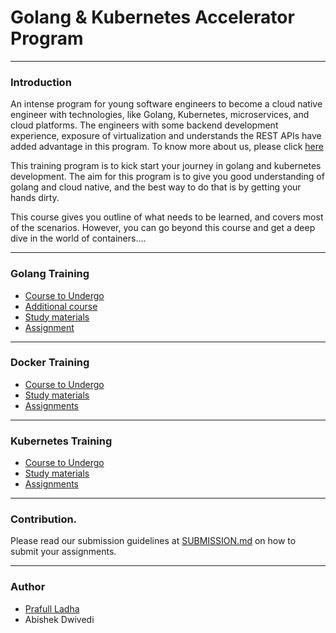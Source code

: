 # Golang & Kubernetes Accelerator Program
---
### Introduction

An intense program for young software engineers to become a cloud native engineer with technologies, like Golang, Kubernetes, microservices, and cloud platforms. The engineers with some backend development experience, exposure of virtualization and understands the REST APIs have added advantage in this program. 
To know more about us, please click [here](https://www.velotio.com/cloud-native-accelerator-program)

This training program is to kick start your journey in golang and kubernetes development. The aim for this program is to give you
good understanding of golang and cloud native, and the best way to do that is by getting your hands dirty.

This course gives you outline of what needs to be learned, and covers most of the scenarios. However, you can go beyond this
course and get a deep dive in the world of containers....

---

### Golang Training

- [Course to Undergo](https://www.youtube.com/watch?v=YS4e4q9oBaU)
- [Additional course](https://www.udemy.com/course/go-the-complete-developers-guide/?ranMID=39197&ranEAID=JVFxdTr9V80&ranSiteID=JVFxdTr9V80-lbOVF3Q_nKg.LLYxMkWLLg&LSNPUBID=JVFxdTr9V80&utm_source=aff-campaign&utm_medium=udemyads)
- [Study materials](https://github.com/velotio-tech/go-k8s-training/blob/go-assignments/golang/StudyMaterials.md)  
- [Assignment](https://github.com/velotio-tech/go-k8s-training/blob/go-assignments/golang/Assignments.md)

---

### Docker Training

- [Course to Undergo](https://www.udemy.com/course/learn-docker/)
- [Study materials](https://github.com/velotio-tech/go-k8s-training/blob/go-assignments/docker/StudyMaterials.md)
- [Assignments](https://github.com/velotio-tech/go-k8s-training/blob/go-assignments/docker/Assignments.md)

---

### Kubernetes Training

- [Course to Undergo](https://www.udemy.com/course/certified-kubernetes-application-developer/)
- [Study materials](https://github.com/velotio-tech/go-k8s-training/blob/go-assignments/kubernetes/StudyMaterials.md)
- [Assignments](https://github.com/velotio-tech/go-k8s-training/blob/go-assignments/kubernetes/Assignments.md)

---

### Contribution.

Please read our submission guidelines at [SUBMISSION.md](https://github.com/velotio-tech/go-k8s-training/blob/go-assignments/SUBMISSION.md) on how to submit your assignments. 

---

### Author

- [Prafull Ladha](https://github.com/prafull01)
- Abishek Dwivedi
